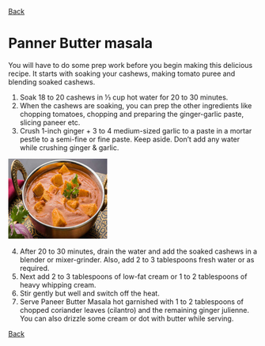 [Back](README.md)


# Panner Butter masala

You will have to do some prep work before you begin making this delicious recipe. It starts with soaking your cashews, making tomato puree and blending soaked cashews.

1. Soak 18 to 20 cashews in ⅓ cup hot water for 20 to 30 minutes.
2. When the cashews are soaking, you can prep the other ingredients like chopping tomatoes, chopping and preparing the ginger-garlic paste, slicing paneer etc.
3. Crush 1-inch ginger + 3 to 4 medium-sized garlic to a paste in a mortar pestle to a semi-fine or fine paste. Keep aside. Don’t add any water while crushing ginger & garlic. 





[<img src="images/pbm-21.jpg" width="200" alt="Paneer Butter Masala"> ](images/pbm-21.jpg )

4. After 20 to 30 minutes, drain the water and add the soaked cashews in a blender or mixer-grinder. Also, add 2 to 3 tablespoons fresh water or as required.
5. Next add 2 to 3 tablespoons of low-fat cream or 1 to 2 tablespoons of heavy whipping cream.
6. Stir gently but well and switch off the heat.
7. Serve Paneer Butter Masala hot garnished with 1 to 2 tablespoons of chopped coriander leaves (cilantro) and the remaining ginger julienne. You can also drizzle some cream or dot with butter while serving.




[Back](README.md)